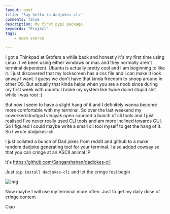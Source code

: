```yaml
---
layout: post
title: "Say hello to dadjokes-cli"
comments: false
description: My first pypi package 
keywords: "Project"
tags:
    - open source

---
```


I got a Thinkpad at Grofers a while back and honestly it's my first time using Linux. I've been using either windows or mac and they normally aren't terminal dependent. Ubuntu is actually pretty cool and I am beginning to like it. I just discovered that my lockscreen has a css file and i can make it look anway I want. I guess we don't have that kinda freedom to snoop around in other OS. But actually that kinda helps when you are a noob since during my first week with ubuntu I broke my system like twice doind stupid shit while i was root :(

But now I seem to have a slight hang of it and I definitely wanna become more comfortable with my terminal. So over the last weekend my coworker/cloutgod vinayak open sourced a bunch of cli tools and I just realised I've never really used CLI tools and am more inclined towards GUI. So I figured I could maybe write a small cli tool myself to get the hang of it. So I wrote dadjokes-cli

I just collated a bunch of Dad jokes from reddit and github to a make random dadjoke generating tool for your terminal. I also added cowsay so that you can cringe at an ASCII animal :P

It's <https://github.com/Sangarshanan/dadjokes-cli>

Just ```pip install dadjokes-cli``` and let the cringe fest begin

![img](https://i.imgur.com/oBONe8y.png)


Now maybe I will use my terminal more often. Just to get my daily dose of cringe content

Ciao      